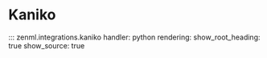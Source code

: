 # Kaniko

::: zenml.integrations.kaniko
    handler: python
    rendering:
      show_root_heading: true
      show_source: true
